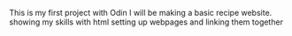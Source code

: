 This is my first project with Odin
I will be making a basic recipe website.
showing my skills with html setting up webpages and linking them together
